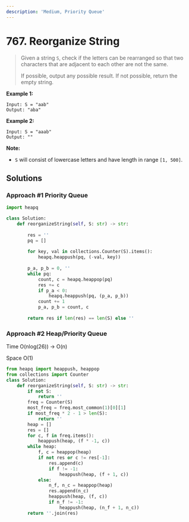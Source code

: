 ```yaml
---
description: 'Medium, Priority Queue'
---
```


# 767. Reorganize String

> Given a string `S`, check if the letters can be rearranged so that two characters that are adjacent to each other are not the same.
>
> If possible, output any possible result.  If not possible, return the empty string.

**Example 1:**

```text
Input: S = "aab"
Output: "aba"
```

**Example 2:**

```text
Input: S = "aaab"
Output: ""
```

**Note:**

* `S` will consist of lowercase letters and have length in range `[1, 500]`.

## Solutions

### Approach \#1 Priority Queue

```python
import heapq

class Solution:
    def reorganizeString(self, S: str) -> str:
        
        res = ''
        pq = []
        
        for key, val in collections.Counter(S).items():
            heapq.heappush(pq, (-val, key))
        
        p_a, p_b = 0, ''
        while pq:
            count, c = heapq.heappop(pq)
            res += c
            if p_a < 0:
                heapq.heappush(pq, (p_a, p_b))
            count += 1
            p_a, p_b = count, c
            
        return res if len(res) == len(S) else ''
```

### Approach \#2 Heap/Priority Queue

Time O\(nlog\(26\)\) -&gt; O\(n\)

Space O\(1\)

```python
from heapq import heappush, heappop
from collections import Counter
class Solution:
    def reorganizeString(self, S: str) -> str:
        if not S:
            return ''
        freq = Counter(S)
        most_freq = freq.most_common(1)[0][1]
        if most_freq * 2 - 1 > len(S):
            return ''
        heap = []
        res = []
        for c, f in freq.items():
            heappush(heap, (f * -1, c))
        while heap:
            f, c = heappop(heap)
            if not res or c != res[-1]:
                res.append(c)
                if f != -1:
                    heappush(heap, (f + 1, c))
            else:
                n_f, n_c = heappop(heap)
                res.append(n_c)
                heappush(heap, (f, c))
                if n_f != -1:
                    heappush(heap, (n_f + 1, n_c))
        return ''.join(res)
```

